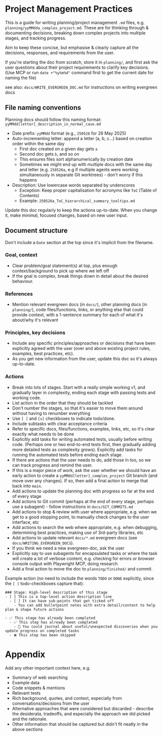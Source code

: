 # Project Management Practices

This is a guide for writing planning/project management `.md` files, e.g. `planning/yyMMdda_complex_project.md`. These are for thinking through & documenting decisions, breaking down complex projects into multiple stages, and tracking progress.

Aim to keep these concise, but emphasise & clearly capture all the decisions, responses, and requirements from the user.

If you're starting the doc from scratch, store it in `planning/`, and first ask the user questions about their project requirements to clarify key decisions. (Use MCP or run `date +"%y%m%d"` command first to get the current date for naming the file)

see also: `docs/WRITE_EVERGREEN_DOC.md` for instructions on writing evergreen docs


## File naming conventions

Planning docs should follow this naming format: `yyMMdd[letter]_description_in_normal_case.md`

- Date prefix: `yyMMdd` format (e.g., `250526` for 26 May 2025)
- Auto-incrementing letter: append a letter (a, b, c...) based on creation order within the same day
  - First doc created on a given day gets `a`
  - Second doc gets `b`, and so on
  - This ensures files sort alphanumerically by creation date
  - Sometimes we might end up with multiple docs with the same day and letter (e.g. `250526a`, e.g if multiple agents were working simultaneously in separate Git worktrees) - don't worry if this happens
- Description: Use lowercase words separated by underscores
  - Exception: Keep proper capitalisation for acronyms like `ToC` (Table of Contents)
  - Example: `250526a_ToC_hierarchical_summary_tooltips.md`

Update this doc regularly to keep the actions up-to-date. When you change it, make minimal, focused changes, based on new user input.


## Document structure

Don't include a `Date` section at the top since it's implicit from the filename.


### Goal, context

- Clear problem/goal statement(s) at top, plus enough context/background to pick up where we left off
- If the goal is complex, break things down in detail about the desired behaviour.


### References

- Mention relevant evergreen docs (in `docs/`), other planning docs (in `planning/`), code files/functions, links, or anything else that could provide context, with a 1-sentence summary for each of what it's about/why it's relevant


### Principles, key decisions

- Include any specific principles/approaches or decisions that have been explicitly agreed with the user (over and above existing project rules, examples, best practices, etc).
- As you get new information from the user, update this doc so it's always up-to-date.


### Actions

- Break into lots of stages. Start with a really simple working v1, and gradually layer in complexity, ending each stage with passing tests and working code.
- List action in the order that they should be tackled
- Don't number the stages, so that it's easier to move them around without having to renumber everything
- Use `[ ]` and `[x]` checkboxes to indicate todo/done.
- Include subtasks with clear acceptance criteria
- Refer to specific docs, files/functions, examples, links, etc, so it's clear exactly what needs to be done
- Explicitly add tasks for writing automated tests, usually before writing code. (Perhaps one or two end-to-end tests first, then gradually adding more detailed tests as complexity grows). Explicitly add tasks for running the automated tests before ending each stage.
- If there are actions that the user needs to do, add those in too, so we can track progress and remind the user.
- If this is a major piece of work, ask the user whether we should have an early action to create a `yyMMdd[letter]_complex_project` Git branch (and move over any changes). If so, then add a final action to merge that back into `main`.
- Add actions to update the planning doc with progress so far at the end of every stage
- Add actions to Git commit (perhaps at the end of every stage, perhaps use a subagent) - follow instructions in `docs/GIT_COMMITS.md`
- Add actions to stop & review with user where appropriate, e.g. when we get to a good stopping point, to manually check changes to the user interface, etc
- Add actions to search the web where appropriate, e.g. when debugging, determining best practices, making use of 3rd-party libraries, etc
- Add actions to update relevant `docs/*.md` evergreen docs (see `docs/WRITING_EVERGREEN_DOCS`). 
- If you think we need a new evergreen-doc, ask the user
- Explicitly say to use subagents for encapsulated tasks or where the task will create a lot of verbose content, e.g. checking for errors or browser console output with Playwright MCP, doing research
- Add a final action to move the doc to `planning/finished/` and commit.

Example action (no need to include the words `TODO` or `DONE` explicitly, since the `[ ]` todo-checkboxes capture that):

```
### Stage: High-level description of this stage
- [ ] This is a top-level action description line
  - [ ] It can have sub-points that get ticked off
    - You can add bulletpoint notes with extra detail/context to help plan & shape future actions

- ✅ This stage has already been completed
  - ✅ This step has already been completed
    - 📔 You could journal about useful/unexpected discoveries when you update progress on completed tasks
  - ❌ This step has been skipped
```

# Appendix

Add any other important context here, e.g.
- Summary of web searching
- Example data
- Code snippets & mentions
- Relevant tests
- Rich background, quotes, and context, especially from conversations/decisions from the user
- Alternative approaches that were considered but discarded - describe the desiderata, tradeoffs, and especially the approach we did picked and the rationale.
- Other information that should be captured but didn't fit neatly in the above sections